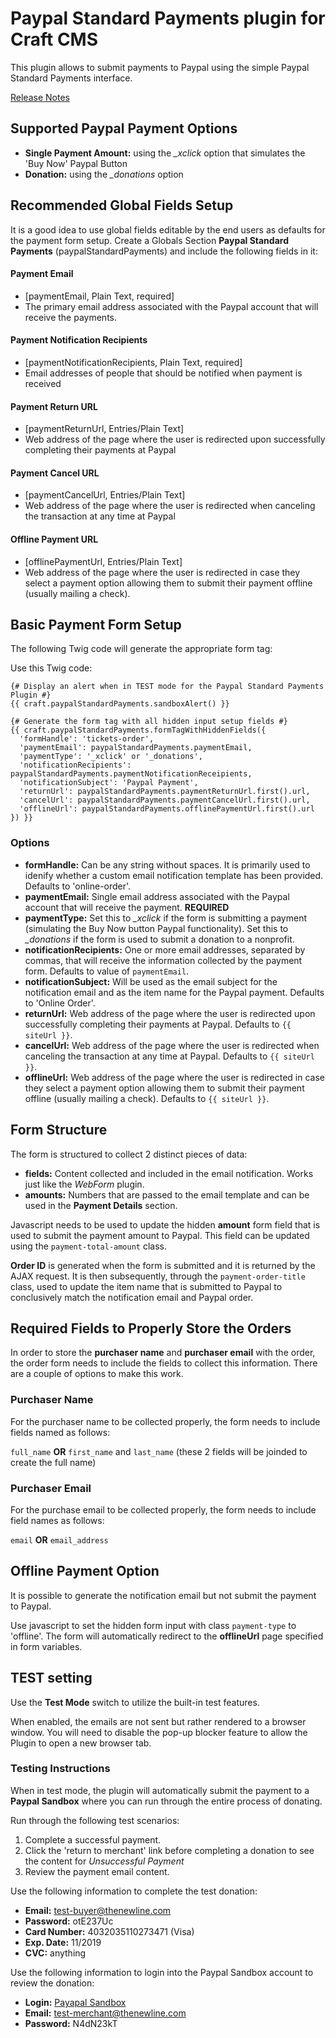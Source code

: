 # Paypal Standard Payments plugin for Craft CMS

This plugin allows to submit payments to Paypal using the simple Paypal Standard Payments interface.

[Release Notes](https://github.com/ohlincik/craft-plugins/tree/master/paypal-standard-payments/docs/release-notes)

## Supported Paypal Payment Options

- **Single Payment Amount:** using the *_xclick* option that simulates the 'Buy Now' Paypal Button
- **Donation:** using the *_donations* option

## Recommended Global Fields Setup

It is a good idea to use global fields editable by the end users as defaults for the payment form setup. Create a Globals Section **Paypal Standard Payments** (paypalStandardPayments) and include the following fields in it:

#### Payment Email

- [paymentEmail, Plain Text, required]
- The primary email address associated with the Paypal account that will receive the payments.

#### Payment Notification Recipients

- [paymentNotificationRecipients, Plain Text, required]
- Email addresses of people that should be notified when payment is received

#### Payment Return URL

- [paymentReturnUrl, Entries/Plain Text]
- Web address of the page where the user is redirected upon successfully completing their payments at Paypal

#### Payment Cancel URL

- [paymentCancelUrl, Entries/Plain Text]
- Web address of the page where the user is redirected when canceling the transaction at any time at Paypal

#### Offline Payment URL

- [offlinePaymentUrl, Entries/Plain Text]
- Web address of the page where the user is redirected in case they select a payment option allowing them to submit their payment offline (usually mailing a check).

## Basic Payment Form Setup

The following Twig code will generate the appropriate form tag:

Use this Twig code:

    {# Display an alert when in TEST mode for the Paypal Standard Payments Plugin #}
    {{ craft.paypalStandardPayments.sandboxAlert() }}

    {# Generate the form tag with all hidden input setup fields #}
    {{ craft.paypalStandardPayments.formTagWithHiddenFields({
      'formHandle': 'tickets-order',
      'paymentEmail': paypalStandardPayments.paymentEmail,
      'paymentType': '_xclick' or '_donations',
      'notificationRecipients': paypalStandardPayments.paymentNotificationReceipients,
      'notificationSubject': 'Paypal Payment',
      'returnUrl': paypalStandardPayments.paymentReturnUrl.first().url,
      'cancelUrl': paypalStandardPayments.paymentCancelUrl.first().url,
      'offlineUrl': paypalStandardPayments.offlinePaymentUrl.first().url
    }) }}

### Options

- **formHandle:** Can be any string without spaces. It is primarily used to idenify whether a custom email notification template has been provided. Defaults to 'online-order'.
- **paymentEmail:** Single email address associated with the Paypal account that will receive the payment. **REQUIRED**
- **paymentType:** Set this to *_xclick* if the form is submitting a payment (simulating the Buy Now button Paypal functionality). Set this to *_donations* if the form is used to submit a donation to a nonprofit.
- **notificationRecipients:** One or more email addresses, separated by commas, that will receive the information collected by the payment form. Defaults to value of `paymentEmail`.
- **notificationSubject:** Will be used as the email subject for the notification email and as the item name for the Paypal payment. Defaults to 'Online Order'.
- **returnUrl:** Web address of the page where the user is redirected upon successfully completing their payments at Paypal. Defaults to `{{ siteUrl }}`.
- **cancelUrl:** Web address of the page where the user is redirected when canceling the transaction at any time at Paypal. Defaults to `{{ siteUrl }}`.
- **offlineUrl:** Web address of the page where the user is redirected in case they select a payment option allowing them to submit their payment offline (usually mailing a check). Defaults to `{{ siteUrl }}`.

## Form Structure

The form is structured to collect 2 distinct pieces of data:

- **fields:** Content collected and included in the email notification. Works just like the *WebForm* plugin.
- **amounts:** Numbers that are passed to the email template and can be used in the **Payment Details** section.

Javascript needs to be used to update the hidden **amount** form field that is used to submit the payment amount to Paypal. This field can be updated using the `payment-total-amount` class.

**Order ID** is generated when the form is submitted and it is returned by the AJAX request. It is then subsequently, through the `payment-order-title` class, used to update the item name that is submitted to Paypal to conclusively match the notification email and Paypal order.

## Required Fields to Properly Store the Orders

In order to store the **purchaser name** and **purchaser email** with the order, the order form needs to include the fields to collect this information. There are a couple of options to make this work.

### Purchaser Name

For the purchaser name to be collected properly, the form needs to include fields named as follows:

`full_name` **OR** `first_name` and `last_name` (these 2 fields will be joinded to create the full name)

### Purchaser Email

For the purchase email to be collected properly, the form needs to include field names as follows:

`email` **OR** `email_address`

## Offline Payment Option

It is possible to generate the notification email but not submit the payment to Paypal.

Use javascript to set the hidden form input with class `payment-type` to 'offline'. The form will automatically redirect to the **offlineUrl** page specified in form variables.

## TEST setting

Use the **Test Mode** switch to utilize the built-in test features.

When enabled, the emails are not sent but rather rendered to a browser window. You will need to disable the pop-up blocker feature to allow the Plugin to open a new browser tab.

### Testing Instructions

When in test mode, the plugin will automatically submit the payment to a **Paypal Sandbox** where you can run through the entire process of donating.

Run through the following test scenarios:

1. Complete a successful payment.
2. Click the 'return to merchant' link before completing a donation to see the content for *Unsuccessful Payment*
3. Review the payment email content.

Use the following information to complete the test donation:

- **Email:** test-buyer@thenewline.com
- **Password:** otE237Uc
- **Card Number:** 4032035110273471 (Visa)
- **Exp. Date:** 11/2019
- **CVC:** anything

Use the following information to login into the Paypal Sandbox account to review the donation:

- **Login:** [Payapal Sandbox](https://www.sandbox.paypal.com)
- **Email:** test-merchant@thenewline.com
- **Password:** N4dN23kT
